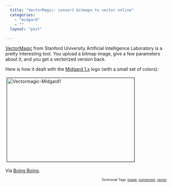 ```yaml
---
  title: "VectorMagic: convert bitmaps to vector online"
  categories: 
    - "midgard"
    - ""
  layout: "post"

---
```

<a href="http://vectormagic.stanford.edu/">VectorMagic</a> from Stanford University Artificial Intelligence Laboratory is a pretty interesting tool. You upload a bitmap image, give a few parameters about it, and you get a vectorized version back.

Here is how it dealt with the <a href="http://www.midgard-project.org/">Midgard 1.x</a> logo (with a small set of colors):

<a href="/files/vectormagic-midgard1.png"><img src="http://bergie.iki.fi/midcom-serveattachmentguid-1dfd049a98ca11dcb2fdef5fde5c7e307e30/vectormagic-midgard1-tm.jpg" height="261" width="398" border="1" hspace="4" vspace="4" alt="Vectormagic-Midgard1" /></a>

Via <a href="http://www.boingboing.net/2007/11/21/web-site-converts-ph.html">Boing Boing</a>.

<!-- technorati tags start --><p style="text-align:right;font-size:10px;">Technorati Tags: <a href="http://www.technorati.com/tag/image" rel="tag">image</a>, <a href="http://www.technorati.com/tag/conversion" rel="tag">conversion</a>, <a href="http://www.technorati.com/tag/vector" rel="tag">vector</a></p><!-- technorati tags end -->